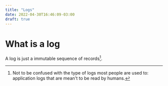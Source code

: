 ```yaml
---
title: "Logs"
date: 2022-04-30T16:46:09-03:00
draft: true
---
```


# What is a log

A log is just a immutable sequence of records[^1].

[^1]: Not to be confused with the type of logs most people are used to: application logs that are mean't to be read by humans.

